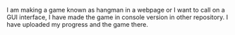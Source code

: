 I am making a game known as hangman in a webpage or I want to call on a GUI interface,
I have made the game in console version in other repository.
I have uploaded my progress and the game there.
